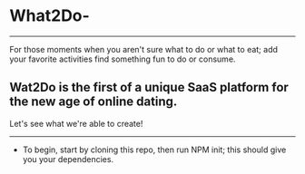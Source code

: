 # What2Do-
---
For those moments when you aren't sure what to do or what to eat; add your favorite activities find something fun to do or consume.

## Wat2Do is the first of a unique SaaS platform for the new age of online dating. 
Let's see what we're able to create!

___

* To begin, start by cloning this repo, then run NPM init; this should give you your dependencies. 

